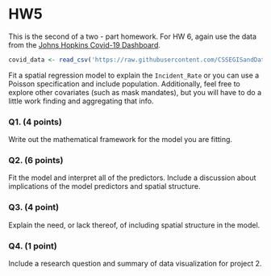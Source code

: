 HW5
================

This is the second of a two - part homework. For HW 6, again use the
data from the [Johns Hopkins Covid-19
Dashboard](https://github.com/CSSEGISandData/COVID-19/tree/master/csse_covid_19_data#usa-daily-state-reports-csse_covid_19_daily_reports_us).

``` r
covid_data <- read_csv('https://raw.githubusercontent.com/CSSEGISandData/COVID-19/master/csse_covid_19_data/csse_covid_19_daily_reports_us/03-27-2021.csv') 
```

Fit a spatial regression model to explain the `Incident_Rate` or you can
use a Poisson specification and include population. Additionally, feel
free to explore other covariates (such as mask mandates), but you will
have to do a little work finding and aggregating that info.

### Q1. (4 points)

Write out the mathematical framework for the model you are fitting.

### Q2. (6 points)

Fit the model and interpret all of the predictors. Include a discussion
about implications of the model predictors and spatial structure.

### Q3. (4 point)

Explain the need, or lack thereof, of including spatial structure in the
model.

### Q4. (1 point)

Include a research question and summary of data visualization for
project 2.
